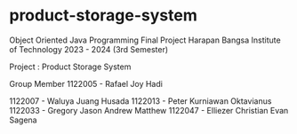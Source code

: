 # product-storage-system
Object Oriented Java Programming Final Project
Harapan Bangsa Institute of Technology
2023 - 2024 (3rd Semester)

Project : Product Storage System

Group Member
1122005 - Rafael Joy Hadi 

1122007 - Waluya Juang Husada
1122013 - Peter Kurniawan Oktavianus
1122033 - Gregory Jason Andrew Matthew
1122047 - Elliezer Christian Evan Sagena
